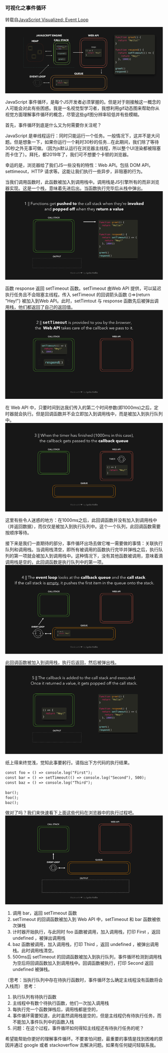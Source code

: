 ### 可视化之事件循环
转载自[JavaScript Visualized: Event Loop](https://dev.to/lydiahallie/javascript-visualized-event-loop-3dif)

![overview](visualized-1-overview.png)

JavaScript 事件循环，是每个JS开发者必须掌握的。但是对于刚接触这一概念的人可能会对此有些困惑。我是一名视觉型学习者，我想利用gif动态图来帮助你从视觉方面理解事件循环的概念，尽管这些gif图分辨率较低并有些模糊。

首先，事件循环到底是什么又为何需要你关注呢？

JavaScript 是单线程运行：同时只能运行一个任务。一般情况下，这并不是大问题。但是想象一下，如果你运行一个耗时30秒的任务...在此期间，我们除了等待30秒之外无事可做。（因为js默认运行在浏览器主线程，所以整个UI渲染都被阻塞而卡住了）。拜托，都2019年了，我们可不想要个卡顿的浏览器。

幸运的是，浏览器给了我们JS一些没有的特性：Web API。包括 DOM API，settimeout，HTTP 请求等。这能让我们执行一些异步，非阻塞的行为。

当我们调用函数时，此函数被加入到调用栈中。调用栈是JS引擎所有的而非浏览器实现。这是一个栈，意味着先进后出。当函数执行完毕后从栈中弹出。
![gif1.1](gif1.1.gif)

函数 response 返回 setTimeout 函数。setTimeout 由Web API 提供，可以延迟执行任务且不会阻塞主线程。传入 setTimeout 的回调箭头函数 ()=>{return "Hey!"} 被加入到Web API。此时，setTimtout 与 response 函数先后被弹出调用栈，他们都返回了自己的返回值。
![gif1.2](gif1.2.gif)

在 Web API 中，只要时间到达我们传入的第二个时间参数(即1000ms)之后，定时器就会执行。但是回调函数并不会立即加入到调用栈中，而是被加入到执行队列中。
![gif1.3](gif1.3.gif)

这里有些令人迷惑的地方：在1000ms之后，此回调函数并没有加入到调用栈中（并返回数据），而仅仅是被加入到执行队列中。这个一个队列，此回调函数需要按顺序等待。

接下来是我们一直期待的部分，事件循环出场去做它唯一需要做的事情：关联执行队列和调用栈。当调用栈清空，即所有被调用的函数执行完毕并弹栈之后，执行队列的第一项就会被加入到调用栈中。这种情况下，没有其他函数被调用，意味着滴调用栈是空的，此回调函数是执行队列中的第一项。
![gif1.4](gif1.4.gif)

此回调函数被加入到调用栈，执行后返回，然后被弹出栈。
![gif1.5](gif1.5.gif)

纸上得来终觉浅，觉知此事要躬行。请指出下方代码的执行结果。
```
const foo = () => console.log("First");
const bar = () => setTimeout(() => console.log("Second"), 500);
const baz = () => console.log("Third");

bar();
foo();
baz();

```

做对了吗？我们来快速看下上面这些代码在浏览器中的执行过程吧。
![gif1.6](gif1.6.gif)
1. 调用 bar，返回 setTimeout 函数
2. setTimeout 的回调函数被加入到 Web API 中，setTimeout 和 bar 函数被依次弹栈
3. 计时器开始执行，与此同时 foo 函数被调用，加入调用栈，打印 First ，返回 undefined ，被弹出调用栈
4. baz 函数被调用，加入调用栈，打印 Third ，返回 undefined ，被弹出调用栈。此时调用栈清空。
5. 500ms后 setTimeout 的回调函数被加入到执行队列，事件循环检测到调用栈为空后将回调函数加入到调用栈中。回调函数被执行，打印 Second 返回 undefined 被弹栈。

（思考：当执行队列中存在待执行函数时，事件循环怎么确定主线程没有函数将会入栈而）
思考：
1. 执行队列有待执行函数
2. 主线程中有数个待执行函数，他们一次加入调用栈
3. 每执行完一个函数弹栈后，调用栈都是空的，
4. 事件循环需要知道，此时虽然调用栈是空的，但是主线程仍有待执行任务，而不能加入事件队列中的函数入栈
5. 问题：在这个过程，事件循环如何得知主线程还有待执行任务的呢？

希望能帮助你更好的理解事件循环。不要害怕问题，最重要的事情是找到困难的原因并通过 google 或者 stackoverflow 去解决问题。如果有任何疑问轻联系我。

